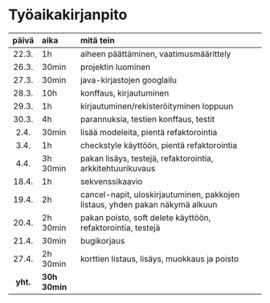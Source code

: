 # Työaikakirjanpito

|  päivä   | aika          | mitä tein                                                                    |
| :------: | :------------ | :--------------------------------------------------------------------------- |
|  22.3.   | 1h            | aiheen päättäminen, vaatimusmäärittely                                       |
|  26.3.   | 30min         | projektin luominen                                                           |
|  27.3.   | 30min         | java-kirjastojen googlailu                                                   |
|  28.3.   | 10h           | konffaus, kirjautuminen                                                      |
|  29.3.   | 1h            | kirjautuminen/rekisteröityminen loppuun                                      |
|  30.3.   | 4h            | parannuksia, testien konffaus, testit                                        |
|   2.4.   | 30min         | lisää modeleita, pientä refaktorointia                                       |
|   3.4.   | 1h            | checkstyle käyttöön, pientä refaktorointia                                   |
|   4.4.   | 3h 30min      | pakan lisäys, testejä, refaktorointia, arkkitehtuurikuvaus                   |
|  18.4.   | 1h            | sekvenssikaavio                                                              |
|  19.4.   | 2h            | cancel-napit, uloskirjautuminen, pakkojen listaus, yhden pakan näkymä alkuun |
|  20.4.   | 2h 30min      | pakan poisto, soft delete käyttöön, refaktorointia, testejä                  |
|  21.4.   | 30min         | bugikorjaus                                                                  |
|  27.4.   | 2h 30min      | korttien listaus, lisäys, muokkaus ja poisto                                 |
| **yht.** | **30h 30min** |                                                                              |
